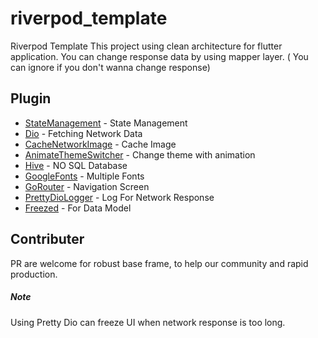 # riverpod_template

Riverpod Template
This project using clean architecture for flutter application.
You can change response data by using mapper layer. ( You can ignore if you don't wanna change response)

## Plugin
- [StateManagement](https://pub.dev/packages/hooks_riverpod) - State Management
- [Dio](https://pub.dev/packages/dio) - Fetching Network Data
- [CacheNetworkImage](https://pub.dev/packages/cached_network_image) - Cache Image
- [AnimateThemeSwitcher](https://pub.dev/packages/animated_theme_switcher) - Change theme with animation
- [Hive](https://pub.dev/packages/hive) - NO SQL Database
- [GoogleFonts](https://pub.dev/packages/google_fonts) - Multiple Fonts
- [GoRouter](https://pub.dev/packages/go_router) - Navigation Screen
- [PrettyDioLogger](https://pub.dev/packages/pretty_dio_logger) - Log For Network Response
- [Freezed](https://pub.dev/packages/freezed) - For Data Model

## Contributer
PR are welcome for robust base frame, to help our community and rapid production.


##### Note
Using Pretty Dio can freeze UI when network response is too long.

